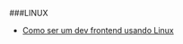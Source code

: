 ###LINUX
* [Como ser um dev frontend usando Linux](http://blog.da2k.com.br/2015/01/15/como-ser-um-dev-frontend-usando-linux/)